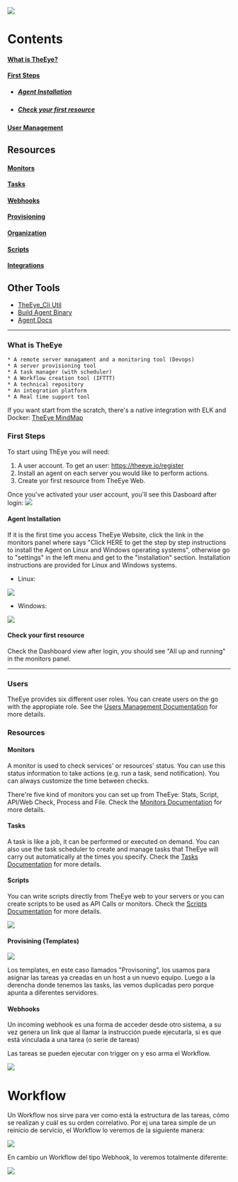 [![](https://theeye.io/landpage/images/logo.png)](https://theeye.io)

# Contents
#### [What is TheEye?](#what-is-theeye-1)
#### [First Steps](#first-steps-1)
  * ##### [Agent Installation](#agent-installation-1)
  * ##### [Check your first resource](#check-your-first-resource-1)

#### [User Management](#users)
## Resources
#### [Monitors](#monitors-1)
#### [Tasks](#tasks-1)
#### [Webhooks](#webhooks-1)
#### [Provisioning](#provisioning-1)
#### [Organization](#organization-1)
#### [Scripts](#scripts-1)
#### [Integrations](#integrations-1)

## Other Tools
+ [TheEye_Cli Util](https://github.com/theeye-io-team/theeye-docs/tree/master/cli)
+ [Build Agent Binary](https://github.com/theeye-io-team/theeye-docs/tree/master/agent/binary_build.md)
+ [Agent Docs](agent)
----

### What is TheEye
    * A remote server managament and a monitoring tool (Devops)
    * A server provisioning tool
    * A task manager (with scheduler)
    * A Workflow creation tool (IFTTT)
    * A technical repository
    * An integration platform
    * A Real time support tool
    
    
If you want start from the scratch, there's a native integration with ELK and Docker: 
[TheEye MindMap](https://atlas.mindmup.com/2017/11/5fa49fd0c43311e7b5da733708907222/theeye_functional_mindmap_es/index.html)


### First Steps
To start using ThEye you will need:
1. A user account. To get an user: https://theeye.io/register
2. Install an agent on each server you would like to perform actions.
3. Create yor first resource from TheEye Web.

Once you've activated your user account, you'll see this Dasboard after login:
![](images/FirstTimeLogin.jpg)

#### Agent Installation
If it is the first time you access TheEye Website, click the link in the monitors panel where says "Click HERE to get the step by step instructions to install the Agent on Linux and Windows operating systems", otherwise go to "settings" in the left menu and get to the "installation" section. Installation instructions are provided for Linux and Windows systems.

+ Linux:

![](https://github.com/patobas/docs/blob/master/install_agent.gif)


+ Windows:

![](images/WindowsAgentInstall.gif)


#### Check your first resource
Check the Dashboard view after login, you should see "All up and running" in the monitors panel.

------------------------------

### Users
TheEye provides six different user roles. You can create users on the go with the appropiate role.
See the [Users Management Documentation](users) for more details.

### Resources

#### Monitors
A monitor is used to check services' or resources' status. You can use this status information to take actions (e.g. run a task, send notification).
You can always customize the time between checks.

There're five kind of monitors you can set up from TheEye: Stats, Script, API/Web Check, Process and File.
Check the [Monitors Documentation](monitors) for more details.


#### Tasks
A task is like a job, it can be performed or executed on demand. You can also use the task scheduler to create and manage tasks that TheEye will carry out automatically at the times you specify. Check the [Tasks Documentation](tasks) for more details.


#### Scripts
You can write scripts directly from TheEye web to your servers or you can create scripts to be used as API Calls or monitors.
Check the [Scripts Documentation](scripts) for more details.

![](https://github.com/patobas/docs/blob/master/script.gif)


#### Provisining (Templates)

![](https://github.com/patobas/docs/blob/master/template.gif)

Los templates, en este caso llamados "Provisoning", los usamos para asignar las tareas ya creadas en un host a un nuevo equipo.
Luego a la derencha donde tenemos las tasks, las vemos duplicadas pero porque apunta a diferentes servidores.

#### Webhooks
Un incoming webhook es una forma de acceder desde otro sistema, a su vez genera un link que al llamar la instrucción puede ejecutarla, si es que está vinculada a una tarea (o serie de tareas)

Las tareas se pueden ejecutar con trigger on y eso arma el Workflow.

![](https://github.com/patobas/docs/blob/master/webhook.gif)


# Workflow

Un Workflow nos sirve para ver como está la estructura de las tareas, cómo se realizan y cuál es su orden correlativo.
Por ej una tarea simple de un reinicio de servicio, el Workflow lo veremos de la siguiente manera:

![](https://github.com/patobas/docs/blob/master/workflow.gif)


En cambio un Workflow del tipo Webhook, lo veremos totalmente diferente:


![](https://github.com/patobas/docs/blob/master/webhook_workflow.png)
